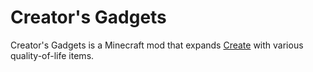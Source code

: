 # Creator's Gadgets

Creator's Gadgets is a Minecraft mod that expands [Create](https://github.com/Creators-of-Create/Create) with various quality-of-life items.
